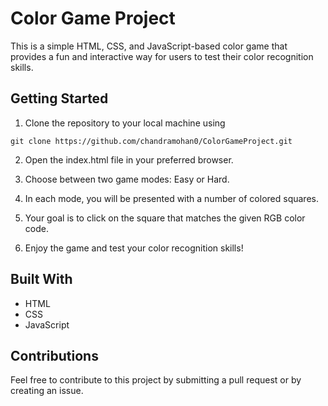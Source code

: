 <p align="center">
  <h1>Color Game Project</h1>
</p>

This is a simple HTML, CSS, and JavaScript-based color game that provides a fun and interactive way for users to test their color recognition skills.

## Getting Started

1. Clone the repository to your local machine using
 ```
 git clone https://github.com/chandramohan0/ColorGameProject.git
 ```

2. Open the index.html file in your preferred browser.

3. Choose between two game modes: Easy or Hard.

4. In each mode, you will be presented with a number of colored squares.

5. Your goal is to click on the square that matches the given RGB color code.

6. Enjoy the game and test your color recognition skills!

## Built With

* HTML
* CSS
* JavaScript

## Contributions

Feel free to contribute to this project by submitting a pull request or by creating an issue.
